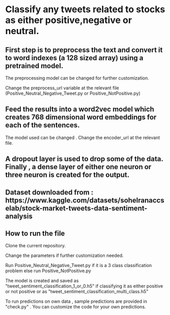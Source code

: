 # Classify any tweets related to stocks as either positive,negative or neutral.


<h2><b>First step is to preprocess the text and convert it to word indexes (a 128 sized array) using a pretrained model.</b></h2>

<text>The preprocessing model can be changed for further customization.</Text>

<text>Change the preprocess_url variable at the relevant file (Positive_Neutral_Negative_Tweet.py or
Positive_NotPositive.py)</text>


<h2><b>Feed the results into a word2vec model which creates 768 dimensional word embeddings for each of the sentences.</b></h2>

<text> The model used can be changed . Change the encoder_url at the relevant file. </text>

<h2>A dropout layer is used to drop some of the data. Finally , a dense layer of either one neuron or three neuron is created for the output. </h2>

<h2> Dataset downloaded from : https://www.kaggle.com/datasets/sohelranaccselab/stock-market-tweets-data-sentiment-analysis </h2>


<h2> How to run the file </h2>

<text> Clone the current repository. </text>

<text> Change the parameters if further customization needed. </text>

<text> Run Positive_Neutral_Negative_Tweet.py if it is a 3 class classification problem else run Positive_NotPositive.py </text>

<text> The model is created and saved as "tweet_sentiment_classification_1_or_0.h5" if classifying it as either positive or not positive or as "tweet_sentiment_classification_multi_class.h5" </text>

<text> To run predictions on own data , sample predictions are provided in "check.py" . You can customize the code for your own predictions. </text>

